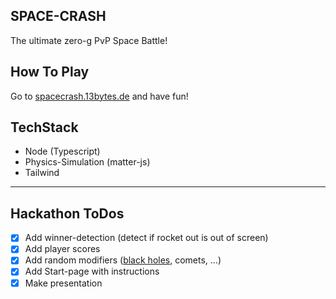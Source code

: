 SPACE-CRASH
---

The ultimate zero-g PvP Space Battle!


## How To Play
Go to [spacecrash.13bytes.de](https://spacecrash.13bytes.de) and have fun!


## TechStack
- Node (Typescript)
- Physics-Simulation (matter-js)
- Tailwind




--- 
## Hackathon ToDos
- [x] Add winner-detection (detect if rocket out is out of screen)
- [x] Add player scores
- [x] Add random modifiers ([black holes](https://github.com/liabru/matter-attractors), comets, ...)
- [x] Add Start-page with instructions
- [x] Make presentation